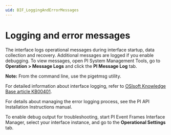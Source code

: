 ```yaml
---
uid: BIF_LoggingAndErrorMessages
---
```


# Logging and error messages

<!-- Static topic. No modifications usually required -->

<!-- TU: This sounds like it should be a procedure. -->

The interface logs operational messages during interface startup, data collection and recovery. Additional messages are logged if you enable debugging. To view messages, open PI System Management Tools, go to **Operation > Message Logs** and click the **PI Message Log** tab. 

**Note:** From the command line, use the pigetmsg utility.

For detailed information about interface logging, refer to [OSIsoft Knowledge Base article KB00401](https://customers.osisoft.com/s/knowledgearticle?knowledgeArticleUrl=How-to-check-your-PI-Interface-log-files). 

For details about managing the error logging process, see the PI API Installation Instructions manual. 

To enable debug output for troubleshooting, start PI Event Frames Interface Manager, select your interface instance, and go to the **Operational Settings** tab.
